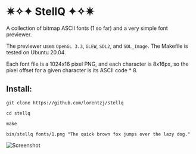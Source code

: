 # ✷✧✦ StellQ ✦✧✷

A collection of bitmap ASCII fonts (1 so far) and a very simple font previewer.

The previewer uses `OpenGL 3.3`, `GLEW`, `SDL2`, and `SDL_Image`. The Makefile is tested on Ubuntu 20.04.

Each font file is a 1024x16 pixel PNG, and each character is 8x16px, so the pixel offset for a given character is its ASCII code * 8.

## Install:

`git clone https://github.com/lorentzj/stellq`

`cd stellq`

`make`

`bin/stellq fonts/1.png "The quick brown fox jumps over the lazy dog."`

![Screenshot](screenshots/1.gif)